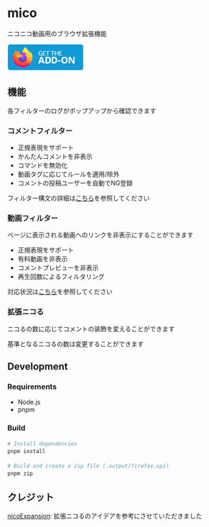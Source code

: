 # mico

ニコニコ動画用のブラウザ拡張機能

[![インストールページへのリンク](src/assets/amo-button.png)](https://addons.mozilla.org/addon/mico)

## 機能

各フィルターのログがポップアップから確認できます

### コメントフィルター

- 正規表現をサポート
- かんたんコメントを非表示
- コマンドを無効化
- 動画タグに応じてルールを適用/除外
- コメントの投稿ユーザーを自動でNG登録

フィルター構文の詳細は[こちら](https://github.com/nines75/mico/wiki/フィルター構文)を参照してください

### 動画フィルター

ページに表示される動画へのリンクを非表示にすることができます

- 正規表現をサポート
- 有料動画を非表示
- コメントプレビューを非表示
- 再生回数によるフィルタリング

対応状況は[こちら](https://github.com/nines75/mico/wiki/動画フィルター#対応状況)を参照してください

### 拡張ニコる

ニコるの数に応じてコメントの装飾を変えることができます

基準となるニコるの数は変更することができます

## Development

### Requirements

- Node.js
- pnpm

### Build

```sh
# Install dependencies
pnpm install

# Build and create a zip file (.output/firefox.xpi)
pnpm zip
```

## クレジット

[nicoExpansion](https://addons.mozilla.org/addon/nicoexpansion/): 拡張ニコるのアイデアを参考にさせていただきました
